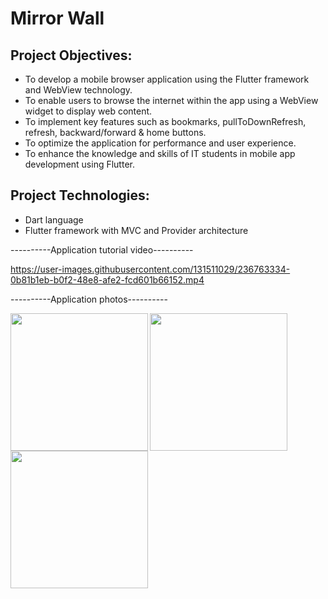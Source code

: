 # Mirror Wall

## Project Objectives:
- To develop a mobile browser application using the Flutter framework and WebView
technology.
- To enable users to browse the internet within the app using a WebView widget to display web
content.
- To implement key features such as bookmarks, pullToDownRefresh, refresh, backward/forward
& home buttons.
- To optimize the application for performance and user experience.
- To enhance the knowledge and skills of IT students in mobile app development using Flutter.

## Project Technologies:
- Dart language
- Flutter framework with MVC and Provider architecture


----------Application tutorial video----------

https://user-images.githubusercontent.com/131511029/236763334-0b81b1eb-b0f2-48e8-afe2-fcd601b66152.mp4


----------Application photos----------



<img align="left" src="https://github.com/harshilgujarati/mirrorwall/assets/131511029/9c4a54c5-e480-4ab2-8cb4-de63a677cdbe" width="220px">
<img align="left" src="https://user-images.githubusercontent.com/131511029/236765243-d78e5feb-0622-4eea-899a-4af2f56382a6.png" width="220px">
<img src="https://user-images.githubusercontent.com/131511029/236764884-f72324a1-cefa-4052-9962-61da2a3817f5.png" width="220px">

